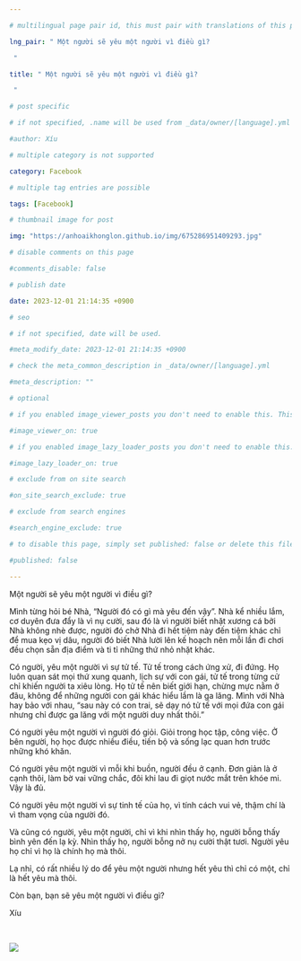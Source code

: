 ```yaml
---

# multilingual page pair id, this must pair with translations of this page. (This name must be unique)

lng_pair: " Một người sẽ yêu một người vì điều gì?

 "

title: " Một người sẽ yêu một người vì điều gì?

 "

# post specific

# if not specified, .name will be used from _data/owner/[language].yml

#author: Xíu

# multiple category is not supported

category: Facebook

# multiple tag entries are possible

tags: [Facebook]

# thumbnail image for post

img: "https://anhoaikhonglon.github.io/img/675286951409293.jpg"

# disable comments on this page

#comments_disable: false

# publish date

date: 2023-12-01 21:14:35 +0900

# seo

# if not specified, date will be used.

#meta_modify_date: 2023-12-01 21:14:35 +0900

# check the meta_common_description in _data/owner/[language].yml

#meta_description: ""

# optional

# if you enabled image_viewer_posts you don't need to enable this. This is only if image_viewer_posts = false

#image_viewer_on: true

# if you enabled image_lazy_loader_posts you don't need to enable this. This is only if image_lazy_loader_posts = false

#image_lazy_loader_on: true

# exclude from on site search

#on_site_search_exclude: true

# exclude from search engines

#search_engine_exclude: true

# to disable this page, simply set published: false or delete this file

#published: false

---
```


Một người sẽ yêu một người vì điều gì?



Mình từng hỏi bé Nhà, “Người đó có gì mà yêu đến vậy”. Nhà kể nhiều lắm, cơ duyên đưa đẩy là vì nụ cười, sau đó là vì người biết nhặt xương cá bởi Nhà không nhè được, người đó chở Nhà đi hết tiệm này đến tiệm khác chỉ để mua kẹo vị dâu, người đó biết Nhà lười lên kế hoạch nên mỗi lần đi chơi đều chọn sẵn địa điểm và ti tỉ những thứ nhỏ nhặt khác.



Có người, yêu một người vì sự tử tế. Tử tế trong cách ứng xử, đi đứng. Họ luôn quan sát mọi thứ xung quanh, lịch sự với con gái, tử tế trong từng cử chỉ khiến người ta xiêu lòng. Họ tử tế nên biết giới hạn, chừng mực nằm ở đâu, không để những người con gái khác hiểu lầm là ga lăng. Mình với Nhà hay bảo với nhau, “sau này có con trai, sẽ dạy nó tử tế với mọi đứa con gái nhưng chỉ được ga lăng với một người duy nhất thôi.”



Có người yêu một người vì người đó giỏi. Giỏi trong học tập, công việc. Ở bên người, họ học được nhiều điều, tiến bộ và sống lạc quan hơn trước những khó khăn.

Có người yêu một người vì mỗi khi buồn, người đều ở cạnh. Đơn giản là ở cạnh thôi, làm bờ vai vững chắc, đôi khi lau đi giọt nước mắt trên khóe mi. Vậy là đủ.



Có người yêu một người vì sự tinh tế của họ, vì tính cách vui vẻ, thậm chí là vì tham vọng của người đó.



Và cũng có người, yêu một người, chỉ vì khi nhìn thấy họ, người bỗng thấy bình yên đến lạ kỳ. Nhìn thấy họ, người bỗng nở nụ cười thật tươi. Người yêu họ chỉ vì họ là chính họ mà thôi.



Lạ nhỉ, có rất nhiều lý do để yêu một người nhưng hết yêu thì chỉ có một, chỉ là hết yêu mà thôi.



Còn bạn, bạn sẽ yêu một người vì điều gì?



Xíu

 

<!-- outline-end -->

<img src= "https://anhoaikhonglon.github.io/img/675286951409293.jpg">